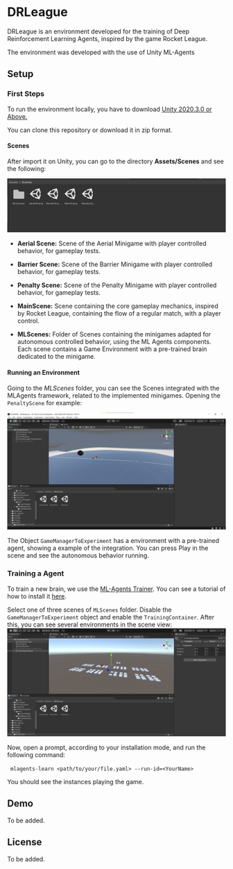 
# DRLeague

DRLeague is an environment developed for the training of Deep 
Reinforcement Learning Agents, inspired by the game Rocket League. 

The environment was developed with the use of Unity ML-Agents



## Setup
### First Steps
To run the environment locally, you have to download [Unity 2020.3.0 or Above.](https://unity3d.com/pt/unity/qa/lts-releases?version=2020.3)

You can clone this repository or download it in zip format. 

#### Scenes
After import it on Unity, you can go to the directory **Assets/Scenes** and see the following: 

![Scenes Folder](images/scenes.png)

- **Aerial Scene:** Scene of the Aerial Minigame with player controlled behavior, for gameplay tests. 
- **Barrier Scene:** Scene of the Barrier Minigame with player controlled behavior, for gameplay tests. 
- **Penalty Scene:** Scene of the Penalty Minigame with player controlled behavior, for gameplay tests. 
- **MainScene:** Scene containing the core gameplay mechanics, inspired by Rocket League, containing the flow of a regular match, with a player control. 

- **MLScenes:** Folder of Scenes containing the minigames adapted for autonomous controlled behavior, using the ML Agents components. Each scene contains a Game Environment with a pre-trained brain dedicated to the minigame. 

#### Running an Environment

Going to the *MLScenes* folder, you can see the Scenes integrated with the MLAgents framework, related to the implemented minigames. Opening the `PenaltyScene` for example: 

![Scene](images/Environment1.png)

The Object `GameManagerToExperiment` has a environment with a pre-trained agent, showing a example of the integration. You can press Play in the scene and see the autonomous behavior running. 

### Training a Agent
To train a new brain, we use the [ML-Agents Trainer](https://github.com/Unity-Technologies/ml-agents/blob/main/docs/Training-ML-Agents.md). You can see a tutorial of how to install it [here](https://github.com/Unity-Technologies/ml-agents/blob/main/docs/Installation.md#install-the-mlagents-python-package).

Select one of three scenes of `MLScenes` folder. Disable the `GameManagerToExperiment` object and enable the `TrainingContainer`. After this, you can see several environments in the scene view: 
![Environment](images/Environment2.png)

Now, open a prompt, according to your installation mode, and run the following command: 

` mlagents-learn <path/to/your/file.yaml> --run-id=<YourName>`

You should see the instances playing the game.

## Demo

To be added.

  
## License

To be added.

  
